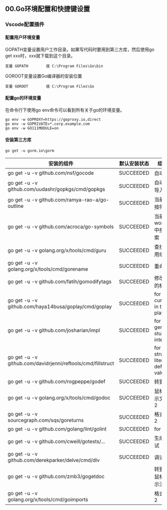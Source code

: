 
## 00.Go环境配置和快捷键设置

### Vscode配置插件

#### 配置用户环境变量
GOPATH变量设置用户工作目录。如果写代码时要用到第三方库，然后使用go get xxx时，xxx就下载到这个目录。

```
变量 GOPATH        值 C:\Program Files\Go\bin
```

GOROOT变量设置Go编译器的安装位置
```
变量 GOROOT        值 C:\Program Files\Go
```

#### 配置go的环境变量
在命令行下使用go env命令可以看到所有关于go的环境变量。
```
go env -w GOPROXY=https://goproxy.io,direct
go env -w GOPRIVATE=*.corp.example.com
go env -w GO111MODULE=on
```

#### 安装第三方库
```
go get -u gorm.io\gorm
```

| 安装的组件                                                  | 默认安装状态 | 组件备注                                         | github.com->golang.org          |
| ----------------------------------------------------------- | ------------ | ------------------------------------------------ | ------------------------------- |
| go get -u -v github.com/nsf/gocode                          | SUCCEEDED    | 自动补全                                         |                                 |
| go get -u -v github.com/uudashr/gopkgs/cmd/gopkgs           | SUCCEEDED    | 自动补全未导入的包                               |                                 |
| go get -u -v github.com/ramya-rao-a/go-outline              | SUCCEEDED    | 当前文件中按符号搜索                             | https://github.com/golang/tools |
| go get -u -v github.com/acroca/go-symbols                   | SUCCEEDED    | 当前workspace中按符号搜索                        |                                 |
| go get -u -v golang.org/x/tools/cmd/guru                    | SUCCEEDED    | 查找所有引用组件                                 |                                 |
| go get -u -v golang.org/x/tools/cmd/gorename                | SUCCEEDED    | 重命名符号                                       |                                 |
| go get -u -v github.com/fatih/gomodifytags                  | SUCCEEDED    | 修改结构上的标签                                 |                                 |
| go get -u -v github.com/haya14busa/goplay/cmd/goplay        | SUCCEEDED    | for running current file in the Go playground    |                                 |
| go get -u -v github.com/josharian/impl                      | SUCCEEDED    | for generating stubs for interfaces              |                                 |
| go get -u -v github.com/davidrjenni/reftools/cmd/fillstruct | SUCCEEDED    | for filling a struct literal with default values |                                 |
| go get -u -v github.com/rogpeppe/godef                      | SUCCEEDED    | 转到定义2                                        |                                 |
| go get -u -v golang.org/x/tools/cmd/godoc                   | SUCCEEDED    | 鼠标悬停显示文档注释2                            |                                 |
| go get -u -v sourcegraph.com/sqs/goreturns                  | SUCCEEDED    | 格式化代码2                                      |                                 |
| go get -u -v github.com/golang/lint/golint                  | SUCCEEDED    | for linting                                      | https://github.com/golang/lint  |
| go get -u -v github.com/cweill/gotests/...                  | SUCCEEDED    | 生成单元测试                                     |                                 |
| go get -u -v github.com/derekparker/delve/cmd/dlv           | SUCCEEDED    | 调试                                             |                                 |
| go get -u -v github.com/zmb3/gogetdoc                       |              | 转到定义2/鼠标悬停显示注释2                      |                                 |
| go get -u -v golang.org/x/tools/cmd/goimports               |              | 格式化代码2                                      |                                 |